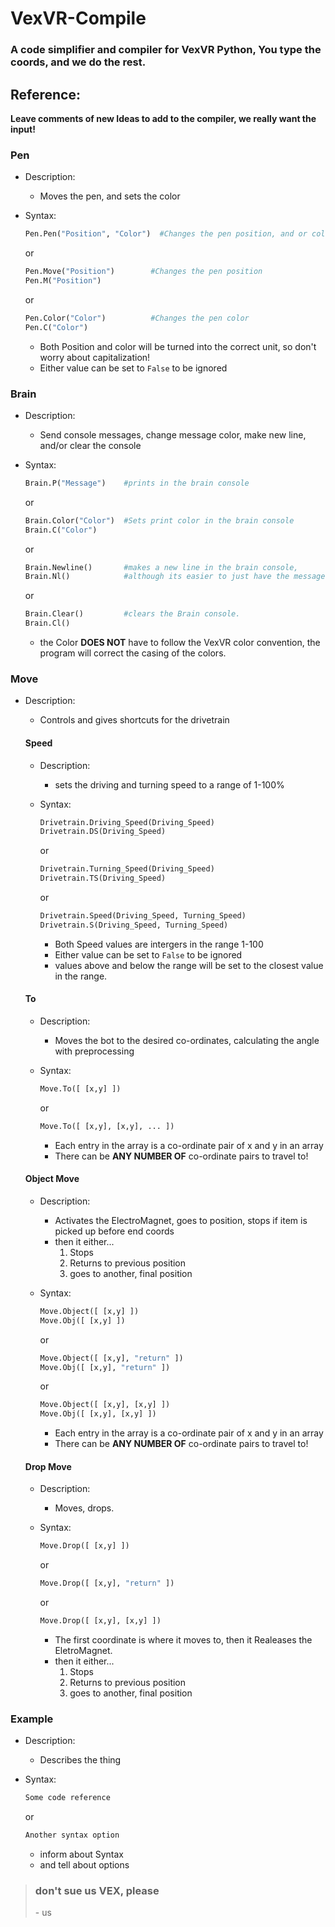 # VexVR-Compile
### A code simplifier and compiler for VexVR Python, You type the coords, and we do the rest.

## Reference:

**Leave comments of new Ideas to add to the compiler, we really want the input!**


### Pen
* Description:
  * Moves the pen, and sets the color

* Syntax: 

    ```python
    Pen.Pen("Position", "Color")  #Changes the pen position, and or color at the same time
    ```
    or 
    ```python
    Pen.Move("Position")        #Changes the pen position
    Pen.M("Position")
    ```
    or
    ```python
    Pen.Color("Color")          #Changes the pen color
    Pen.C("Color")    
    ```

    * Both Position and color will be turned into the correct unit, so don't worry about capitalization!
    * Either value can be set to `False` to be ignored


### Brain
* Description:
  * Send console messages, change message color, make new line, and/or clear the console

* Syntax: 

    ```python
    Brain.P("Message")    #prints in the brain console
    ```
    or
    ```python
    Brain.Color("Color")  #Sets print color in the brain console
    Brain.C("Color")
    ```
    or
    ```python
    Brain.Newline()       #makes a new line in the brain console, 
    Brain.Nl()            #although its easier to just have the message end in "\n"
    ```
    or
    ```python
    Brain.Clear()         #clears the Brain console.
    Brain.Cl()
    ```
    
    * the Color **DOES NOT** have to follow the VexVR color convention, the program will correct the casing of the colors.

### Move 
* Description:
  * Controls and gives shortcuts for the drivetrain
  
  #### Speed
  * Description:
    * sets the driving and turning speed to a range of 1-100%

  * Syntax: 

    ```python
    Drivetrain.Driving_Speed(Driving_Speed)  
    Drivetrain.DS(Driving_Speed)  
    ```
    or
    ```python
    Drivetrain.Turning_Speed(Driving_Speed)  
    Drivetrain.TS(Driving_Speed)  
    ```
    or
    ```python
    Drivetrain.Speed(Driving_Speed, Turning_Speed)  
    Drivetrain.S(Driving_Speed, Turning_Speed)
    ```
  
    * Both Speed values are intergers in the range 1-100
    * Either value can be set to `False` to be ignored
    * values above and below the range will be set to the closest value in the range.




  #### To
  * Description:
    * Moves the bot to the desired co-ordinates, calculating the angle with preprocessing

  * Syntax: 

    ```python
    Move.To([ [x,y] ])
    ```
    or
    ```python
    Move.To([ [x,y], [x,y], ... ])
    ```

    * Each entry in the array is a co-ordinate pair of x and y in an array
    * There can be **ANY NUMBER OF** co-ordinate pairs to travel to!


  #### Object Move
  * Description:
    * Activates the ElectroMagnet, goes to position, stops if item is picked up before end coords
    * then it either...
      1. Stops
      2. Returns to previous position
      3. goes to another, final position
  
  * Syntax: 

    ```python
    Move.Object([ [x,y] ])
    Move.Obj([ [x,y] ])
    ```
    or
    ```python
    Move.Object([ [x,y], "return" ])
    Move.Obj([ [x,y], "return" ])
    ```
    or
    ```python
    Move.Object([ [x,y], [x,y] ])
    Move.Obj([ [x,y], [x,y] ])
    ```
 
    * Each entry in the array is a co-ordinate pair of x and y in an array
    * There can be **ANY NUMBER OF** co-ordinate pairs to travel to!


  #### Drop Move
  * Description:
    * Moves, drops.

  * Syntax: 

    ```python
    Move.Drop([ [x,y] ])
    ```
    or
    ```python
    Move.Drop([ [x,y], "return" ])
    ```
    or
    ```python
    Move.Drop([ [x,y], [x,y] ])
    ```

    * The first coordinate is where it moves to, then it Realeases the EletroMagnet.
    * then it either...
      1. Stops
      2. Returns to previous position
      3. goes to another, final position


### Example
* Description:
  * Describes the thing

* Syntax: 

  ```python
  Some code reference
  ```
  or
  ```python
  Another syntax option
  ```
 
  * inform about Syntax
  * and tell about options


> ### don't sue us VEX, **please**
> \- us
